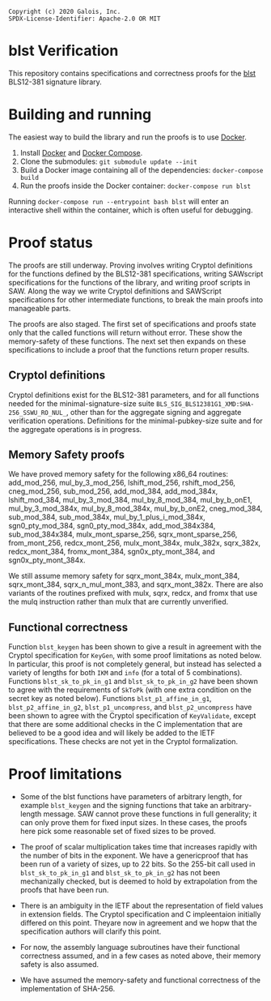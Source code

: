 ```
Copyright (c) 2020 Galois, Inc.
SPDX-License-Identifier: Apache-2.0 OR MIT
```

# blst Verification

This repository contains specifications and correctness proofs for the [blst](https://github.com/supranational/blst) BLS12-381 signature library.

# Building and running
The easiest way to build the library and run the proofs is to use [Docker](https://www.docker.com/).

1. Install [Docker](https://docs.docker.com/get-docker/) and [Docker Compose](https://docs.docker.com/compose/install/).
2. Clone the submodules: `git submodule update --init`
3. Build a Docker image containing all of the dependencies: `docker-compose build`
4. Run the proofs inside the Docker container: `docker-compose run blst`

Running `docker-compose run --entrypoint bash blst` will enter an interactive shell within the container, which is often useful for debugging.

# Proof status
The proofs are still underway.  Proving involves writing Cryptol definitions for the functions defined by the BLS12-381 specifications, writing SAWscript specifications for the functions of the library, and writing proof scripts in SAW.  Along the way we write Cryptol definitions and SAWScript specifications for other intermediate functions, to break the main proofs into manageable parts.

The proofs are also staged.  The first set of specifications and proofs state only that the called functions will return without error.  These show the memory-safety of these functions.  The next set then expands on these specifications to include a proof that the functions return proper results.

## Cryptol definitions

Cryptol definitions exist for the BLS12-381 parameters, and for all functions needed for the minimal-signature-size suite `BLS_SIG_BLS12381G1_XMD:SHA-256_SSWU_RO_NUL_`, other than for the aggregate signing and aggregate verification operations.  Definitions for the minimal-pubkey-size suite and for the aggregate operations is in progress.

## Memory Safety proofs

We have proved memory safety for the following x86_64 routines: add_mod_256, mul_by_3_mod_256, lshift_mod_256, rshift_mod_256, cneg_mod_256, sub_mod_256, add_mod_384, add_mod_384x, lshift_mod_384, mul_by_3_mod_384, mul_by_8_mod_384, mul_by_b_onE1, mul_by_3_mod_384x, mul_by_8_mod_384x, mul_by_b_onE2, cneg_mod_384, sub_mod_384, sub_mod_384x, mul_by_1_plus_i_mod_384x, sgn0_pty_mod_384, sgn0_pty_mod_384x, add_mod_384x384, sub_mod_384x384, mulx_mont_sparse_256, sqrx_mont_sparse_256, from_mont_256, redcx_mont_256, mulx_mont_384x, mulx_382x, sqrx_382x, redcx_mont_384, fromx_mont_384, sgn0x_pty_mont_384, and sgn0x_pty_mont_384x.

We still assume memory safety for sqrx_mont_384x, mulx_mont_384, sqrx_mont_384, sqrx_n_mul_mont_383, and sqrx_mont_382x. There are also variants of the routines prefixed with mulx, sqrx, redcx, and fromx that use the mulq instruction rather than mulx that are currently unverified.

## Functional correctness

Function `blst_keygen` has been shown to give a result in agreement with the Cryptol specification for `KeyGen`, with some proof limitations as noted below. In particular, this proof is not completely general, but instead has selected a variety of lengths for both `IKM` and `info` (for a total of 5 combinations).  Functions  `blst_sk_to_pk_in_g1` and  `blst_sk_to_pk_in_g2` have been shown to agree with the requirements of `SkToPk` (with one extra condition on the secret key as noted below).  Functions `blst_p1_affine_in_g1`, `blst_p2_affine_in_g2`, `blst_p1_uncompress`, and `blst_p2_uncompress` have been shown to agree with the Cryptol specification of `KeyValidate`, except that there are some additional checks in the C implementation that are believed to be a good idea and will likely be added to the IETF specifications.  These checks are not yet in the Cryptol formalization.

# Proof limitations

* Some of the blst functions have parameters of arbitrary length, for example `blst_keygen` and the signing functions that take an arbitrary-length message.  SAW cannot prove these functions in full generality; it can only prove them for fixed input sizes.  In these cases, the proofs here pick some reasonable set of fixed sizes to be proved.

* The proof of scalar multiplication takes time that increases rapidly with the number of bits in the exponent.  We have a genericproof that has been run of a variety of sizes, up to 22 bits.  So the 255-bit call used in `blst_sk_to_pk_in_g1` and  `blst_sk_to_pk_in_g2` has not been mechanizally checked, but is deemed to hold by extrapolation from the proofs that have been run.

* There is an ambiguity in the IETF about the representation of field values in extension fields.  The Cryptol specification and C impleentaion initially differed on this point.  Theyare now in agreement and we hopw that the specification authors will clarify this point.

* For now, the assembly language subroutines have their functional correctness assumed, and in a few cases as noted above, their memory safety is also assumed.

* We have assumed the memory-safety and functional correctness of the implementation of SHA-256.
